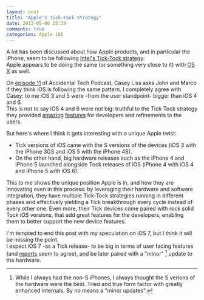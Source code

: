 ```yaml
---
layout: post
title: "Apple's Tick-Tock Strategy"
date: 2013-05-06 22:39
comments: true
categories: Apple iOS
---
```

A lot has been discussed about how Apple products, and in particular the iPhone, seem to be following [Intel's Tick-Tock strategy](http://en.m.wikipedia.org/wiki/Intel_Tick-Tock).  
Apple appears to be doing the same (or something very close to it) with [OS X](http://arstechnica.com/apple/2012/07/os-x-10-8/23/#x-recommendations) as well.

On [episode 11](http://atp.fm/episodes/11-a-particularly-exuberant-adolescence) of Accidental Tech Podcast, Casey Liss asks John and Marco if they think iOS is following the same pattern.
I completely agree with Casey: to me iOS 3 and 5 were -from the user standpoint- bigger than iOS 4 and 6.  
This is not to say iOS 4 and 6 were not big: truthful to the Tick-Tock strategy they provided [amazing](http://developer.apple.com/library/ios/documentation/cocoa/Conceptual/Blocks/Articles/00_Introduction.html) [features](http://developer.apple.com/library/ios/documentation/uikit/reference/UICollectionView_class/Reference/Reference.html) for developers and refinements to the users.

But here's where I think it gets interesting with a unique Apple twist:

- Tick versions of iOS came with the S versions of the devices (iOS 3 with the iPhone 3GS and iOS 5 with the iPhone 4S).
- On the other hand, big hardware releases such as the iPhone 4 and iPhone 5 launched alongside Tock releases of iOS (iPhone 4 with iOS 4 and iPhone 5 with iOS 6).

This to me shows the unique position Apple is in, and how they are innovating even in this process: by leveraging their hardware and software integration, they have multiple Tick-Tock strategies  running in different phases and effectively yielding a Tick breakthrough every cycle instead of every other one. 
Even more, their Tick devices come paired with rock solid Tock iOS versions, that add great features for the developers, enabling them to better support the new device features.

I'm tempted to end this post with my speculation on iOS 7, but I think it will be missing the point.  
I expect iOS 7 -as a Tick release- to be big in terms of user facing features (and [reports](http://9to5mac.com/2013/04/29/jony-ive-paints-a-fresh-yet-familiar-look-for-ios-7/) seem to agree), and be later paired with a "minor" [^SMinor] update to the hardware.


[^SMinor]: While I always had the non-S iPhones, I always thought the S verions of the hardware were the best. Tried and true form factor with greatly enhanced internals. By no means a "minor updates".